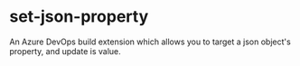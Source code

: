 # set-json-property
An Azure DevOps build extension which allows you to target a json object's property, and update is value.
